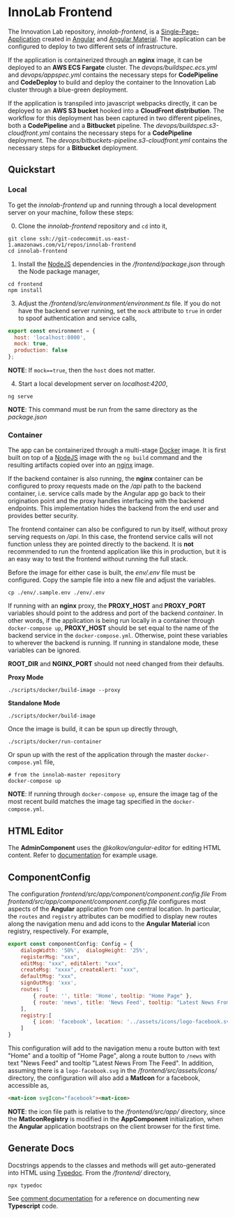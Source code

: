 # InnoLab Frontend

The Innovation Lab repository, *innolab-frontend*, is a [Single-Page-Application](https://en.wikipedia.org/wiki/Single-page_application) created in [Angular](https://angular.io/) and [Angular Material](https://material.angular.io/). The application can be configured to deploy to two different sets of infrastructure.

If the application is containerized through an **nginx** image, it can be deployed to an **AWS ECS Fargate** cluster. The *devops/buildspec.ecs.yml* and *devops/appspec.yml* contains the necessary steps for **CodePipeline** and **CodeDeploy** to build and deploy the container to the Innovation Lab cluster through a blue-green deployment.

If the application is transpiled into javascript webpacks directly, it can be deployed to an **AWS S3 bucket** hooked into a **CloudFront distribution**. The workflow for this deployment has been captured in two different pipelines, both a **CodePipeline** and a **Bitbucket** pipeline. The *devops/buildspec.s3-cloudfront.yml* contains the necessary steps for a **CodePipeline** deployment. The *devops/bitbuckets-pipeline.s3-cloudfront.yml* contains the necessary steps for a **Bitbucket** deployment.

## Quickstart

### Local
To get the *innolab-frontend* up and running through a local development server on your machine, follow these steps:

0. Clone the *innolab-frontend* repository and `cd` into it,

```shell
git clone ssh://git-codecommit.us-east-1.amazonaws.com/v1/repos/innolab-frontend
cd innolab-frontend
```

1. Install the [NodeJS](https://nodejs.org/en/download/) dependencies in the */frontend/package.json* through the Node package manager,

```shell
cd frontend
npm install
```

3. Adjust the */frontend/src/environment/environment.ts* file. If you do not have the backend server running, set the `mock` attribute to `true` in order to spoof authentication and service calls,

```javascript
export const environment = {
  host: 'localhost:8000',
  mock: true,
  production: false
};
```

**NOTE**: If `mock==true`, then the `host` does not matter.

4. Start a local development server on *localhost:4200*,

```shell
ng serve
```

**NOTE**: This command must be run from the same directory as the *package.json*

### Container
The app can be containerized through a multi-stage [Docker](https://docs.docker.com/) image. It is first built on top of a [NodeJS](https://nodejs.org/en/download/) image with the `ng build` command and the resulting artifacts copied over into an [nginx](https://www.nginx.com/) image. 

If the backend container is also running, the **nginx** container can be configured to proxy requests made on the */api* path to the backend container, i.e. service calls made by the Angular app go back to their origination point and the proxy handles interfacing with the backend endpoints. This implementation hides the backend from the end user and provides better security. 

The frontend container can also be configured to run by itself, without proxy serving requests on */api*. In this case, the frontend service calls will not function unless they are pointed directly to the backend. It is **not** recommended to run the frontend application like this in production, but it is an easy way to test the frontend without running the full stack.

Before the image for either case is built, the *env/.env* file must be configured. Copy the sample file into a new file and adjust the variables.

```shell
cp ./env/.sample.env ./env/.env
```

If running with an **nginx** proxy, the **PROXY_HOST** and **PROXY_PORT** variables should point to the address and port of the backend *container*. In other words, if the application is being run locally in a container through `docker-compose up`, **PROXY_HOST** should be set equal to the name of the backend service in the `docker-compose.yml`. Otherwise, point these variables to wherever the backend is running. If running in standalone mode, these variables can be ignored.

**ROOT_DIR** and **NGINX_PORT** should not need changed from their defaults.

**Proxy Mode**

```shell
./scripts/docker/build-image --proxy
```

**Standalone Mode**

```shell
./scripts/docker/build-image
```

Once the image is build, it can be spun up directly through,

```shell
./scripts/docker/run-container
```

Or spun up with the rest of the application through the master `docker-compose.yml` file,

```shell
# from the innolab-master repository
docker-compose up
```

**NOTE**: If running through `docker-compose up`, ensure the image tag of the most recent build matches the image tag specified in the `docker-compose.yml`.

## HTML Editor

The **AdminComponent** uses the *@kolkov/angular-editor* for editing HTML content. Refer to [documentation](https://www.npmjs.com/package/@kolkov/angular-editor) for example usage.

## ComponentConfig

The configuration *frontend/src/app/component/component.config.file* From *frontend/src/app/component/component.config.file* configures most aspects of the **Angular** application from one central location. In particular, the `routes` and `registry` attributes can be modified to display new routes along the navigation menu and add icons to the **Angular Material** icon registry, respectively. For example,

```javascript
export const componentConfig: Config = {
    dialogWidth: '50%',  dialogHeight: '25%',
    registerMsg: "xxx",
    editMsg: "xxx", editAlert: "xxx",
    createMsg: "xxxx", createAlert: "xxx",
    defaultMsg: "xxx",
    signOutMsg: 'xxx',
    routes: [
        { route: '', title: 'Home', tooltip: "Home Page" },
        { route: 'news', title: 'News Feed', tooltip: "Latest News From The Feed" },
    ],
    registry:[
        { icon: 'facebook', location: '../assets/icons/logo-facebook.svg'},
    ]
}
```

This configuration will add to the navigation menu a route button with text "Home" and a tooltip of "Home Page", along a route button to `/news` with text "News Feed" and tooltip "Latest News From The Feed". In addition, assuming there is a `logo-facebook.svg` in the */frontend/src/assets/icons/* directory, the configuration will also add a **MatIcon** for a facebook, accessible as,

```html
<mat-icon svgIcon="facebook"><mat-icon>
```

**NOTE**: the icon file path is relative to the */frontend/src/app/* directory, since the **MatIconRegistry** is modified in the **AppComponent** initialization, when the **Angular** application bootstraps on the client browser for the first time.

## Generate Docs

Docstrings appends to the classes and methods will get auto-generated into HTML using [Typedoc](https://typedoc.org/). From the */frontend/* directory, 

```shell
npx typedoc
```

See [comment documentation](https://typedoc.org/guides/doccomments/) for a reference on documenting new **Typescript** code.